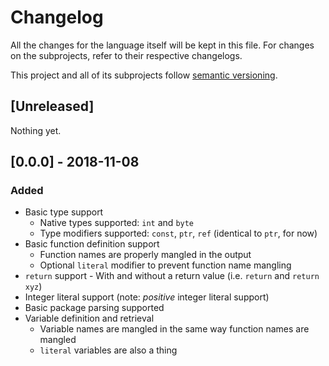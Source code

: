 # Changelog
All the changes for the language itself will be kept in this file. For changes on the subprojects, refer to their respective changelogs.

This project and all of its subprojects follow [semantic versioning](https://semver.org).

## [Unreleased]
Nothing yet.

## [0.0.0] - 2018-11-08
### Added
  * Basic type support
    * Native types supported: `int` and `byte`
    * Type modifiers supported: `const`, `ptr`, `ref` (identical to `ptr`, for now)
  * Basic function definition support
    * Function names are properly mangled in the output
    * Optional `literal` modifier to prevent function name mangling
  * `return` support - With and without a return value (i.e. `return` and `return xyz`)
  * Integer literal support (note: *positive* integer literal support)
  * Basic package parsing supported
  * Variable definition and retrieval
    * Variable names are mangled in the same way function names are mangled
    * `literal` variables are also a thing
